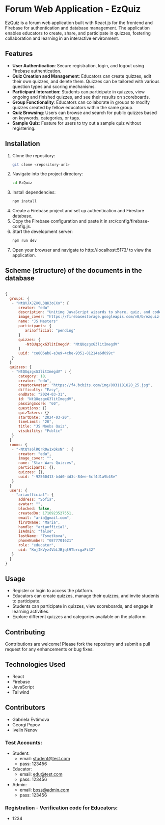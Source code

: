 # Forum Web Application - EzQuiz

EzQuiz is a forum web application built with React.js for the frontend and Firebase for authentication and database management. The application enables educators to create, share, and participate in quizzes, fostering collaboration and learning in an interactive environment.

## Features

- **User Authentication**: Secure registration, login, and logout using Firebase authentication.
- **Quiz Creation and Management**: Educators can create quizzes, edit their own quizzes, and delete them. Quizzes can be tailored with various question types and scoring mechanisms.
- **Participant Interaction**: Students can participate in quizzes, view ongoing and finished quizzes, and see their results on scoreboards.
- **Group Functionality**: Educators can collaborate in groups to modify quizzes created by fellow educators within the same group.
- **Quiz Browsing**: Users can browse and search for public quizzes based on keywords, categories, or tags.
- **Sample Quiz**: Feature for users to try out a sample quiz without registering.

## Installation

1. Clone the repository:
   ```bash
   git clone <repository-url>
2. Navigate into the project directory:
   ```bash
   cd EzQuiz
3. Install dependencies:
   ```bash
   npm install
4. Create a Firebase project and set up authentication and Firestore database.
5. Copy the Firebase configuration and paste it in src/config/firebase-config.js.
6. Start the development server: 
    ```bash
   npm run dev
7. Open your browser and navigate to http://localhost:5173/ to view the application.

## Scheme (structure) of the documents in the database
```js 

{
  groups: {
   - "NtQVJXJZX0L3QH3oCXo": {
      creator: "edu"
      description: "Uniting JavaScript wizards to share, quiz, and code with a sprinkle of magic!"
      image_cover: "https://firebasestorage.googleapis.com/v0/b/ezquiz-b7ac8.appspot.com/o/groups%2Fce806ab8-e3e9-4cbe-9351-81214a6d099c%2F1702904627069.png874f1752-0873-496d-a8eb-e540f33096c0?alt=media&token=5a646977-e50b-4188-9d9e-a26ac0597016"
      name: "JS Masters"
      participants: {
         ariaofficial: "pending"
      }
      quizzes: {
         -NtQUqzgxG3litImegdV: "NtQUqzgxG3litImegdV"
      }
      uuid: "ce806ab8-e3e9-4cbe-9351-81214a6d099c"
   }
  }
  quizzes: {
   - "NtQUqzgxG3litImegdV" : {
      category: 18,
      creator: "edu",
      creatorAvatar: "https://f4.bcbits.com/img/0031181820_25.jpg",
      difficulty: "Easy",
      endDate: "2024-03-31",
      id: "NtQUqzgxG3litImegdV",
      passingScore: "60",
      questions: {}
      quizTakers: {}
      startDate: "2024-03-20",
      timeLimit: "20",
      title: "JS Noobs Quiz",
      visibility: "Public"
   }
  }
  rooms: {
   - "-NtQYs6lRQrR0w1xQksN" : {
      creator: "edu",
      image_cover: "",
      name: "Star Wars Quizzes",
      participants: {},
      quizzes: {},
      uuid: "-92560413-b4d0-4d3c-84ee-6cf4d1a9b48e"
   }
  }
  users: {
   - "ariaofficial": {
      address: "Sofia",
      avatar: "",
      blocked: false,
      createdOn: 1710923527551,
      email: "aria@gmail.com",
      firstName: "Maria",
      handle: "ariaofficial",
      isAdmin: "false",
      lastName: "Tsvetkova",
      phoneNumber: "0877701621"
      role: "educator",
      uid: "KmjIkVyz4VbLJBjqt9TbrcgaFi32"
   }
  }
} 
```

## Usage

- Register or login to access the platform.
- Educators can create quizzes, manage their quizzes, and invite students to participate.
- Students can participate in quizzes, view scoreboards, and engage in learning activities.
- Explore different quizzes and categories available on the platform.


## Contributing

Contributions are welcome! Please fork the repository and submit a pull request for any enhancements or bug fixes.

## Technologies Used

- React
- Firebase
- JavaScript
- Tailwind

## Contributors

- Gabriela Evtimova
- Georgi Popov
- Ivelin Nenov

### Test Accounts:
- Student: 
  - email: student@test.com
  - pass: 123456
- Educator: 
  - email: edu@test.com
  - pass: 123456
- Admin:
  - email: boss@admin.com
  - pass: 123456

### Registration - Verification code for Educators:
- 1234
